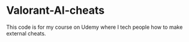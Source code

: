 # Valorant-AI-cheats
This code is for my course on Udemy where I tech people how to make external cheats.  
